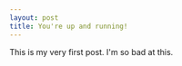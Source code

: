```yaml
---
layout: post
title: You're up and running!
---
```


This is my very first post. I'm so bad at this. 